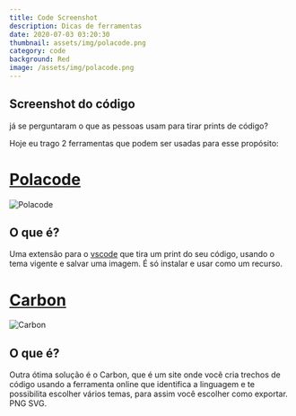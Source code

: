 ```yaml
---
title: Code Screenshot
description: Dicas de ferramentas
date: 2020-07-03 03:20:30
thumbnail: assets/img/polacode.png
category: code
background: Red
image: /assets/img/polacode.png
---
```

## Screenshot do código

já se perguntaram o que as pessoas usam para tirar prints de código?

Hoje eu trago 2 ferramentas que podem ser usadas para esse propósito:

# [Polacode](https://marketplace.visualstudio.com/items?itemName=pnp.polacode)

![Polacode](assets/img/polacode.png "Polacode")

## O que é?

Uma extensão para o [vscode](https://code.visualstudio.com/) que tira um print do seu código, usando o tema vigente e salvar uma imagem. É só instalar e usar como um recurso.

# [Carbon](https://carbon.now.sh/)

![Carbon](/assets/img/carbon.png "Carbon")

## O que é?

Outra ótima solução é o Carbon, que é um site onde você cria trechos de código usando a ferramenta online que identifica a linguagem e te possibilita escolher vários temas, para assim você escolher como exportar. PNG SVG.
